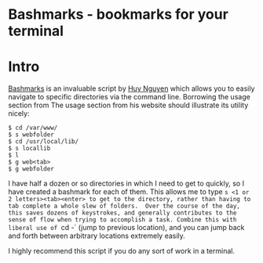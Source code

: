 # Bashmarks - bookmarks for your terminal

# Intro
[Bashmarks][] is an invaluable script by [Huy Nguyen][] which allows you to easily navigate to specific directories via the command line.  Borrowing the usage section from The usage section from his website should illustrate its utility nicely:

	$ cd /var/www/
	$ s webfolder
	$ cd /usr/local/lib/
	$ s locallib
	$ l
	$ g web<tab>
	$ g webfolder

I have half a dozen or so directories in which I need to get to quickly, so I have created a bashmark for each of them.  This allows me to type `s <1 or 2 letters><tab><enter> to get to the directory, rather than having to tab complete a whole slew of folders.  Over the course of the day, this saves dozens of keystrokes, and generally contributes to the sense of flow when trying to accomplish a task. Combine this with liberal use of `cd -` (jump to previous location), and you can jump back and forth between arbitrary locations extremely easily.

I highly recommend this script if you do any sort of work in a terminal.

[Bashmarks]:http://www.huyng.com/projects/bashmarks/
[Huy Nguyen]:http://www.huyng.com/
